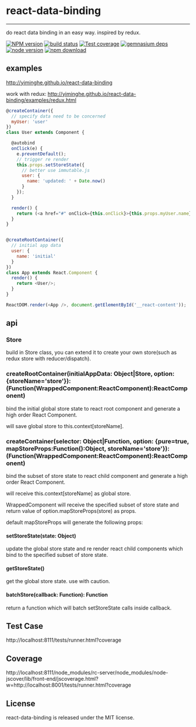 # react-data-binding
---

do react data binding in an easy way. inspired by redux.


[![NPM version][npm-image]][npm-url]
[![build status][travis-image]][travis-url]
[![Test coverage][coveralls-image]][coveralls-url]
[![gemnasium deps][gemnasium-image]][gemnasium-url]
[![node version][node-image]][node-url]
[![npm download][download-image]][download-url]

[npm-image]: http://img.shields.io/npm/v/react-data-binding.svg?style=flat-square
[npm-url]: http://npmjs.org/package/react-data-binding
[travis-image]: https://img.shields.io/travis/yiminghe/react-data-binding.svg?style=flat-square
[travis-url]: https://travis-ci.org/yiminghe/react-data-binding
[coveralls-image]: https://img.shields.io/coveralls/yiminghe/react-data-binding.svg?style=flat-square
[coveralls-url]: https://coveralls.io/r/yiminghe/react-data-binding?branch=master
[gemnasium-image]: http://img.shields.io/gemnasium/yiminghe/react-data-binding.svg?style=flat-square
[gemnasium-url]: https://gemnasium.com/yiminghe/react-data-binding
[node-image]: https://img.shields.io/badge/node.js-%3E=_0.10-green.svg?style=flat-square
[node-url]: http://nodejs.org/download/
[download-image]: https://img.shields.io/npm/dm/react-data-binding.svg?style=flat-square
[download-url]: https://npmjs.org/package/react-data-binding

## examples

http://yiminghe.github.io/react-data-binding

work with redux: http://yiminghe.github.io/react-data-binding/examples/redux.html

```js
@createContainer({
  // specify data need to be concerned
  myUser: 'user'
})
class User extends Component {

  @autobind
  onClick(e) {
    e.preventDefault();
    // trigger re render
    this.props.setStoreState({
      // better use immutable.js
      user: {
        name: 'updated: ' + Date.now()
      }
    });
  }

  render() {
    return (<a href="#" onClick={this.onClick}>{this.props.myUser.name}</a>);
  }
}


@createRootContainer({
  // initial app data
  user: {
    name: 'initial'
  }
})
class App extends React.Component {
  render() {
    return <User/>;
  }
}

ReactDOM.render(<App />, document.getElementById('__react-content'));
```

## api

### Store

build in Store class, you can extend it to create your own store(such as redux store with reducer/dispatch).

### createRootContainer(initialAppData: Object|Store, option: {storeName='store'}): (Function(WrappedComponent:ReactComponent):ReactComponent)

bind the initial global store state to react root component and generate a high order React Component.

will save global store to this.context[storeName].

### createContainer(selector: Object|Function, option: {pure=true, mapStoreProps:Function():Object, storeName='store'}): (Function(WrappedComponent:ReactComponent):ReactComponent)

bind the subset of store state to react child component and generate a high order React Component.

will receive this.context[storeName] as global store.

WrappedComponent will receive the specified subset of store state and return value of option.mapStoreProps(store) as props.

default mapStoreProps will generate the following props:

#### setStoreState(state: Object)

update the global store state and re render react child components which bind to the specified subset of store state.

#### getStoreState()

get the global store state. use with caution.

#### batchStore(callback: Function): Function

return a function which will batch setStoreState calls inside callback.

## Test Case

http://localhost:8111/tests/runner.html?coverage

## Coverage

http://localhost:8111/node_modules/rc-server/node_modules/node-jscover/lib/front-end/jscoverage.html?w=http://localhost:8001/tests/runner.html?coverage

## License

react-data-binding is released under the MIT license.